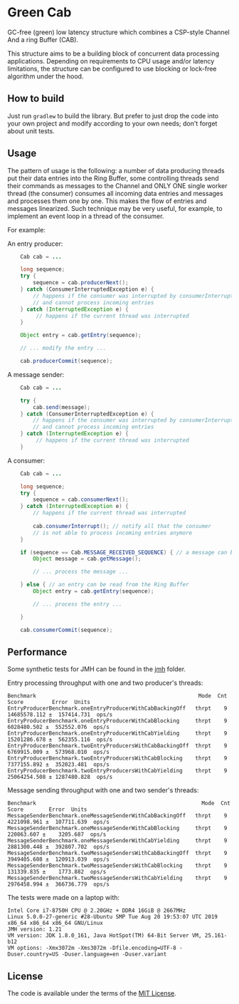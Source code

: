 # Green Cab

GC-free (green) low latency structure which combines a CSP-style Channel And a ring Buffer (CAB).

This structure aims to be a building block of concurrent data processing applications. Depending on requirements to CPU usage and/or latency limitations, the structure can be configured to use blocking or lock-free algorithm under the hood.

## How to build

Just run `gradlew` to build the library. But prefer to just drop the code into your own project and modify according to your own needs; don't forget about unit tests.

## Usage

The pattern of usage is the following: a number of data producing threads put their data entries into the Ring Buffer, some
controlling threads send their commands as messages to the Channel and ONLY ONE single worker thread (the consumer) consumes
all incoming data entries and messages and processes them one by one. This makes the flow of entries and messages linearized.
Such technique may be very useful, for example, to implement an event loop in a thread of the consumer.

For example:

An entry producer:
```java
    Cab cab = ...

    long sequence;
    try {
        sequence = cab.producerNext();
    } catch (ConsumerInterruptedException e) {
        // happens if the consumer was interrupted by consumerInterrupt()
        // and cannot process incoming entries
    } catch (InterruptedException e) {
         // happens if the current thread was interrupted
    }

    Object entry = cab.getEntry(sequence);

    // ... modify the entry ...

    cab.producerCommit(sequence);
```

A message sender:

```java
    Cab cab = ...

    try {
        cab.send(message);
    } catch (ConsumerInterruptedException e) {
        // happens if the consumer was interrupted by consumerInterrupt()
        // and cannot process incoming entries
    } catch (InterruptedException e) {
         // happens if the current thread was interrupted
    }
```

A consumer:

```java
    Cab cab = ...

    long sequence;
    try {
        sequence = cab.consumerNext();
    } catch (InterruptedException e) {
        // happens if the current thread was interrupted
        
        cab.consumerInterrupt(); // notify all that the consumer
        // is not able to process incoming entries anymore
    }

    if (sequence == Cab.MESSAGE_RECEIVED_SEQUENCE) { // a message can be read from the Channel
        Object message = cab.getMessage();

        // ... process the message ...

    } else { // an entry can be read from the Ring Buffer
        Object entry = cab.getEntry(sequence);

        // ... process the entry ...

    }

    cab.consumerCommit(sequence);
```

## Performance

Some synthetic tests for JMH can be found in the [jmh](https://github.com/anatolygudkov/green-cab/tree/master/jmh/src/main/java/org/green/jmh/cab) folder.

Entry processing throughput with one and two producer's threads:

```
Benchmark                                                   Mode  Cnt         Score         Error  Units
EntryProducerBenchmark.oneEntryProducerWithCabBackingOff   thrpt    9  14685578.112 ±  157414.731  ops/s
EntryProducerBenchmark.oneEntryProducerWithCabBlocking     thrpt    9   6028480.502 ±  552552.076  ops/s
EntryProducerBenchmark.oneEntryProducerWithCabYielding     thrpt    9  15201286.678 ±  562355.116  ops/s
EntryProducerBenchmark.twoEntryProducersWithCabBackingOff  thrpt    9   6769915.009 ±  573968.010  ops/s
EntryProducerBenchmark.twoEntryProducersWithCabBlocking    thrpt    9   7377155.892 ±  352023.481  ops/s
EntryProducerBenchmark.twoEntryProducersWithCabYielding    thrpt    9  25064254.508 ± 1287480.828  ops/s
```

Message sending throughput with one and two sender's threads:

```
Benchmark                                                    Mode  Cnt        Score        Error  Units
MessageSenderBenchmark.oneMessageSenderWithCabBackingOff   thrpt    9   4221098.961 ±  107711.639  ops/s
MessageSenderBenchmark.oneMessageSenderWithCabBlocking     thrpt    9    220863.607 ±    3205.687  ops/s
MessageSenderBenchmark.oneMessageSenderWithCabYielding     thrpt    9   2881300.448 ±  392807.702  ops/s
MessageSenderBenchmark.twoMessageSendersWithCabBackingOff  thrpt    9   3949405.608 ±  120913.039  ops/s
MessageSenderBenchmark.twoMessageSendersWithCabBlocking    thrpt    9    131339.835 ±    1773.882  ops/s
MessageSenderBenchmark.twoMessageSendersWithCabYielding    thrpt    9   2976458.994 ±  366736.779  ops/s
```

The tests were made on a laptop with:
```
Intel Core i7-8750H CPU @ 2.20GHz + DDR4 16GiB @ 2667MHz
Linux 5.0.0-27-generic #28-Ubuntu SMP Tue Aug 20 19:53:07 UTC 2019 x86_64 x86_64 x86_64 GNU/Linux
JMH version: 1.21
VM version: JDK 1.8.0_161, Java HotSpot(TM) 64-Bit Server VM, 25.161-b12
VM options: -Xmx3072m -Xms3072m -Dfile.encoding=UTF-8 -Duser.country=US -Duser.language=en -Duser.variant
```

## License

The code is available under the terms of the [MIT License](http://opensource.org/licenses/MIT).
